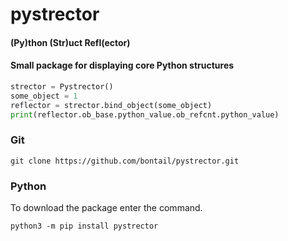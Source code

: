
# pystrector

#### (Py)thon (Str)uct Refl(ector)

#### Small package for displaying core Python structures

```python
strector = Pystrector()
some_object = 1
reflector = strector.bind_object(some_object)
print(reflector.ob_base.python_value.ob_refcnt.python_value)
```


### Git

```shell
git clone https://github.com/bontail/pystrector.git
```

### Python

To download the package enter the command.

```shell
python3 -m pip install pystrector
```